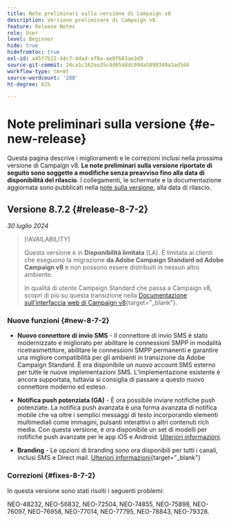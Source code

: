 ```yaml
---
title: Note preliminari sulla versione di Campaign v8
description: Versione preliminare di Campaign v8
feature: Release Notes
role: User
level: Beginner
hide: true
hidefromtoc: true
exl-id: a45f7b22-44c7-4dad-af0a-ae8f683ae3d9
source-git-commit: 20ca1c162ea35c4d054ddc09da5898349a1ad5d4
workflow-type: tm+mt
source-wordcount: '288'
ht-degree: 61%

---
```


# Note preliminari sulla versione {#e-new-release}

Questa pagina descrive i miglioramenti e le correzioni inclusi nella prossima versione di Campaign v8. **Le note preliminari sulla versione riportate di seguito sono soggette a modifiche senza preavviso fino alla data di disponibilità del rilascio**. I collegamenti, le schermate e la documentazione aggiornata sono pubblicati nella [note sulla versione](release-notes.md), alla data di rilascio.


## Versione 8.7.2 {#release-8-7-2}

_30 luglio 2024_

>[!AVAILABILITY]
>
>Questa versione è in **Disponibilità limitata** (LA). È limitata ai clienti che eseguono la migrazione **da Adobe Campaign Standard ad Adobe Campaign v8** e non possono essere distribuiti in nessun altro ambiente.
>
>In qualità di utente Campaign Standard che passa a Campaign v8, scopri di più su questa transizione nella [Documentazione sull’interfaccia web di Campaign v8](https://experienceleague.adobe.com/it/docs/campaign-web/v8/release-notes/acs-migration){target="_blank"}.

### Nuove funzioni {#new-8-7-2}

* **Nuovo connettore di invio SMS** - Il connettore di invio SMS è stato modernizzato e migliorato per abilitare le connessioni SMPP in modalità ricetrasmettitore, abilitare le connessioni SMPP permanenti e garantire una migliore compatibilità per gli ambienti in transizione da Adobe Campaign Standard. È ora disponibile un nuovo account SMS esterno per tutte le nuove implementazioni SMS. L’implementazione esistente è ancora supportata, tuttavia si consiglia di passare a questo nuovo connettore moderno ed esteso.

* **Notifica push potenziata (GA)** - È ora possibile inviare notifiche push potenziate. La notifica push avanzata è una forma avanzata di notifica mobile che va oltre i semplici messaggi di testo incorporando elementi multimediali come immagini, pulsanti interattivi o altri contenuti rich media. Con questa versione, è ora disponibile un set di modelli per notifiche push avanzate per le app iOS e Android. [Ulteriori informazioni](../send/rich-push-android.md).

* **Branding** - Le opzioni di branding sono ora disponibili per tutti i canali, inclusi SMS e Direct mail. [Ulteriori informazioni](https://experienceleague.adobe.com/docs/experience-cloud/campaign/branding/branding-gs.html?lang=it){target="_blank"}


### Correzioni {#fixes-8-7-2}

In questa versione sono stati risolti i seguenti problemi:

NEO-48232, NEO-56832, NEO-72504, NEO-74855, NEO-75898, NEO-76097, NEO-76958, NEO-77014, NEO-77795, NEO-78843, NEO-79328.
